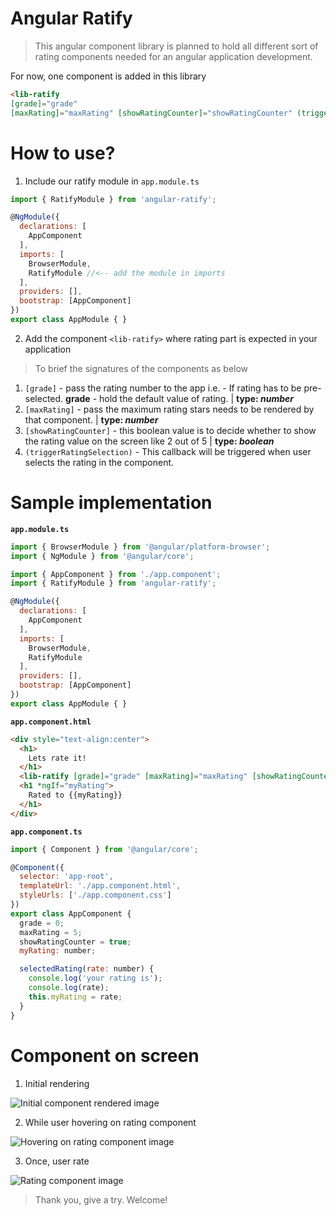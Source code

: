 # Angular Ratify

> This angular component library is planned to hold all different sort of rating components needed for an angular application development.

For now, one component is added in this library
```html
<lib-ratify 
[grade]="grade" 
[maxRating]="maxRating" [showRatingCounter]="showRatingCounter" (triggerRatingSelection)="selectedRating($event)"></lib-ratify>
```

# How to use?

1. Include our ratify module in ```app.module.ts```
```javascript
import { RatifyModule } from 'angular-ratify';

@NgModule({
  declarations: [
    AppComponent
  ],
  imports: [
    BrowserModule,
    RatifyModule //<-- add the module in imports
  ],
  providers: [],
  bootstrap: [AppComponent]
})
export class AppModule { }
```

2. Add the component ```<lib-ratify>``` where rating part is expected in your application

> To brief the signatures of the components as below

1. ```[grade]``` - pass the rating number to the app i.e. - If rating has to be pre-selected. **grade** - hold the default value of rating. | __type: *number*__
2. ```[maxRating]``` - pass the maximum rating stars needs to be rendered by that component. | __type: *number*__
3. ```[showRatingCounter]``` - this boolean value is to decide whether to show the rating value on the screen like 2 out of 5 | __type: *boolean*__
4. ```(triggerRatingSelection)``` - This callback will be triggered when user selects the rating in the component.

# Sample implementation

**```app.module.ts```**

```javascript
import { BrowserModule } from '@angular/platform-browser';
import { NgModule } from '@angular/core';

import { AppComponent } from './app.component';
import { RatifyModule } from 'angular-ratify';

@NgModule({
  declarations: [
    AppComponent
  ],
  imports: [
    BrowserModule,
    RatifyModule
  ],
  providers: [],
  bootstrap: [AppComponent]
})
export class AppModule { }

```

**```app.component.html```**

```html
<div style="text-align:center">
  <h1>
    Lets rate it!
  </h1>
  <lib-ratify [grade]="grade" [maxRating]="maxRating" [showRatingCounter]="showRatingCounter" (triggerRatingSelection)="selectedRating($event)"></lib-ratify>
  <h1 *ngIf="myRating">
    Rated to {{myRating}}
  </h1>
</div>
```

**```app.component.ts```**

```javascript
import { Component } from '@angular/core';

@Component({
  selector: 'app-root',
  templateUrl: './app.component.html',
  styleUrls: ['./app.component.css']
})
export class AppComponent {
  grade = 0;
  maxRating = 5;
  showRatingCounter = true;
  myRating: number;

  selectedRating(rate: number) {
    console.log('your rating is');
    console.log(rate);
    this.myRating = rate;
  }
}

```

# Component on screen
1. Initial rendering  

![Initial component rendered image](https://raw.githubusercontent.com/mohanramphp/angular-component-library/master/src/assets/images/initial-rendered-component.png)

2. While user hovering on rating component  

![Hovering on rating component image](https://raw.githubusercontent.com/mohanramphp/angular-component-library/master/src/assets/images/hovering.png)

3. Once, user rate  

![Rating component image](https://raw.githubusercontent.com/mohanramphp/angular-component-library/master/src/assets/images/final.png)

> Thank you, give a try. Welcome!